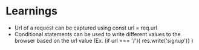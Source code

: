 # Learnings

* Url of a request can be captured using const url = req.url
* Conditional statements can be used to write different values to the browser based on the url value (Ex. (if url === '/'){ res.write('signup')} )